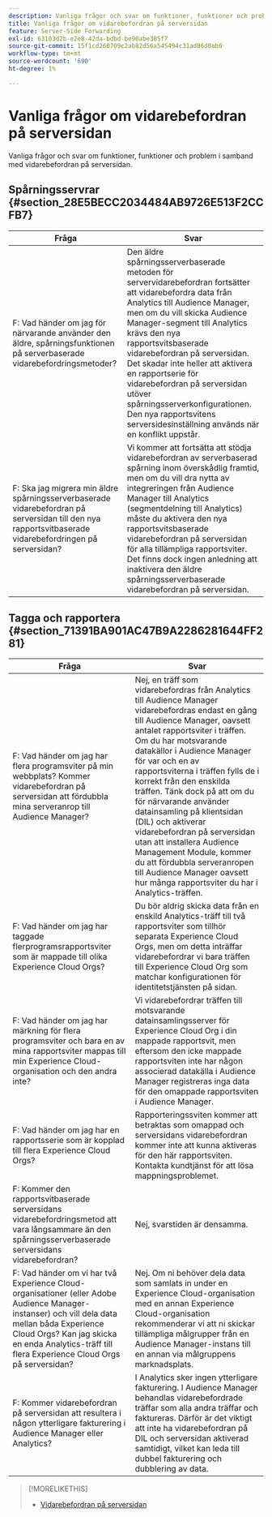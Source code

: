 ```yaml
---
description: Vanliga frågor och svar om funktioner, funktioner och problem i samband med vidarebefordran på serversidan.
title: Vanliga frågor om vidarebefordran på serversidan
feature: Server-Side Forwarding
exl-id: 63103d2b-e2e8-42da-bdbd-be90abe305f7
source-git-commit: 15f1cd260709c2ab82d56a545494c31ad86d0ab0
workflow-type: tm+mt
source-wordcount: '690'
ht-degree: 1%

---
```


# Vanliga frågor om vidarebefordran på serversidan

Vanliga frågor och svar om funktioner, funktioner och problem i samband med vidarebefordran på serversidan.

## Spårningsservrar {#section_28E5BECC2034484AB9726E513F2CCFB7}

| Fråga | Svar |
|--- |--- |
| F: Vad händer om jag för närvarande använder den äldre, spårningsfunktionen på serverbaserade vidarebefordringsmetoder? | Den äldre spårningsserverbaserade metoden för servervidarebefordran fortsätter att vidarebefordra data från Analytics till Audience Manager, men om du vill skicka Audience Manager-segment till Analytics krävs den nya rapportsvitsbaserade vidarebefordran på serversidan. Det skadar inte heller att aktivera en rapportserie för vidarebefordran på serversidan utöver spårningsserverkonfigurationen. Den nya rapportsvitens serversidesinställning används när en konflikt uppstår. |
| F: Ska jag migrera min äldre spårningsserverbaserade vidarebefordran på serversidan till den nya rapportsvitbaserade vidarebefordringen på serversidan? | Vi kommer att fortsätta att stödja vidarebefordran av serverbaserad spårning inom överskådlig framtid, men om du vill dra nytta av integreringen från Audience Manager till Analytics (segmentdelning till Analytics) måste du aktivera den nya rapportsvitsbaserade vidarebefordran på serversidan för alla tillämpliga rapportsviter. Det finns dock ingen anledning att inaktivera den äldre spårningsserverbaserade vidarebefordran på serversidan. |

## Tagga och rapportera {#section_71391BA901AC47B9A2286281644FF281}

| Fråga | Svar |
|--- |--- |
| F: Vad händer om jag har flera programsviter på min webbplats? Kommer vidarebefordran på serversidan att fördubbla mina serveranrop till Audience Manager? | Nej, en träff som vidarebefordras från Analytics till Audience Manager vidarebefordras endast en gång till Audience Manager, oavsett antalet rapportsviter i träffen. Om du har motsvarande datakällor i Audience Manager för var och en av rapportsviterna i träffen fylls de i korrekt från den enskilda träffen.  Tänk dock på att om du för närvarande använder datainsamling på klientsidan (DIL) och aktiverar vidarebefordran på serversidan utan att installera Audience Management Module, kommer du att fördubbla serveranropen till Audience Manager oavsett hur många rapportsviter du har i Analytics-träffen. |
| F: Vad händer om jag har taggade flerprogramsrapportsviter som är mappade till olika Experience Cloud Orgs? | Du bör aldrig skicka data från en enskild Analytics-träff till två rapportsviter som tillhör separata Experience Cloud Orgs, men om detta inträffar vidarebefordrar vi bara träffen till Experience Cloud Org som matchar konfigurationen för identitetstjänsten på sidan. |
| F: Vad händer om jag har märkning för flera programsviter och bara en av mina rapportsviter mappas till min Experience Cloud-organisation och den andra inte? | Vi vidarebefordrar träffen till motsvarande datainsamlingsserver för Experience Cloud Org i din mappade rapportsvit, men eftersom den icke mappade rapportsviten inte har någon associerad datakälla i Audience Manager registreras inga data för den omappade rapportsviten i Audience Manager. |
| F: Vad händer om jag har en rapportsserie som är kopplad till flera Experience Cloud Orgs? | Rapporteringssviten kommer att betraktas som omappad och serversidans vidarebefordran kommer inte att kunna aktiveras för den här rapportsviten. Kontakta kundtjänst för att lösa mappningsproblemet. |
| F: Kommer den rapportsvitbaserade serversidans vidarebefordringsmetod att vara långsammare än den spårningsserverbaserade serversidans vidarebefordran? | Nej, svarstiden är densamma. |
| F: Vad händer om vi har två Experience Cloud-organisationer (eller Adobe Audience Manager-instanser) och vill dela data mellan båda Experience Cloud Orgs? Kan jag skicka en enda Analytics-träff till flera Experience Cloud Orgs på serversidan? | Nej. Om ni behöver dela data som samlats in under en Experience Cloud-organisation med en annan Experience Cloud-organisation rekommenderar vi att ni skickar tillämpliga målgrupper från en Audience Manager-instans till en annan via målgruppens marknadsplats. |
| F: Kommer vidarebefordran på serversidan att resultera i någon ytterligare fakturering i Audience Manager eller Analytics? | I Analytics sker ingen ytterligare fakturering. I Audience Manager behandlas vidarebefordrade träffar som alla andra träffar och faktureras.  Därför är det viktigt att inte ha vidarebefordran på DIL och serversidan aktiverad samtidigt, vilket kan leda till dubbel fakturering och dubblering av data. |

>[!MORELIKETHIS]
>
>* [Vidarebefordran på serversidan](/help/admin/admin/c-manage-report-suites/c-edit-report-suites/general/c-server-side-forwarding/ssf.md)
